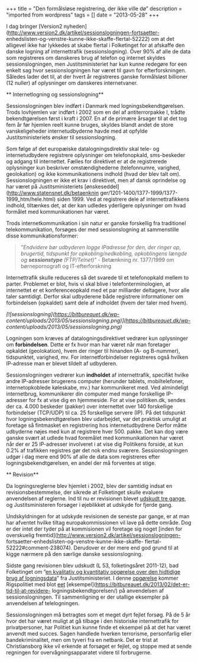 +++
title = "Den formålsløse registrering, der ikke ville dø"
description = "imported from wordpress"
tags = []
date = "2013-05-28"
+++

I dag bringer [Version2
nyheden](http://www.version2.dk/artikel/sessionslogningen-fortsaetter-
enhedslisten-og-venstre-kunne-ikke-skaffe-flertal-52222) om at det alligevel
ikke har lykkedes at skabe flertal i Folketinget for at afskaffe den danske
logning af internettrafik (sessionslogning). Over 90% af alle de data som
registreres om danskeres brug af telefon og internet skyldes
sessionslogningen, men Justitsministeriet har kun kunne redegøre for een
enkelt sag hvor sessionslogningen har været til gavn for efterforskningen.
Således lader det til, at der hvert år registreres ganske formålsløst
billioner (12 nuller) af oplysninger om danskeres internetvaner.

** Internetlogning og sessionslogning**

Sessionslogningen blev indført i Danmark med logningsbekendtgørelsen. Trods
lovhjemlen var indført i 2002 som en del af antiterrorpakke I, trådte
bekendtgørelsen først i kraft i 2007. En af de primære årsager til at det tog
fem år før hjemlen reelt kunne bruges, skyldes blandt andet de store
vanskeligeheder internetudbyderne havde med at opfylde Justitsministeriets
ønsker til sessionslogning.

Som følge af det europæiske datalogningsdirektiv skal tele- og
internetudbydere registrere oplysninger om telefonopkald, sms-beskeder og
adgang til internettet. Fælles for direktivet er at de registrerede
oplysninger kun beskriver omstændighederne (telefonnumre, varighed,
geolokation) og ikke kommunikationens indhold (hvad der blev talt om).
Sessionslogningen er ikke et krav i direktivet, men af dansk oprindelse og har
været på Justitsministeriets [ønskeseddel](http://www.statensnet.dk/betaenknin
ger/1201-1400/1377-1999/1377-1999_htm/hele.html) siden 1999. Ved at registrere
dele af internettrafikkens indhold, tiltænkes det, at der kan udledes
yderligere oplysninger om hvad formålet med kommunikationen har været.

Trods internetkommunikation i sin natur er ganske forskellig fra traditionel
telekommunikation, forsøges der med sessionslogning at sammenstille disse
kommunikationsformer:

> ”_Endvidere bør udbyderen logge IPadresse for den, der ringer op, brugertid,
tidspunkt for opkobling/nedkobling, opkoblingens længde og
__**sessionstype**__ (FTP/Telnet)_” \- Betænkning nr. 1377/1999 om
børnepornografi og IT-efterforskning

Internettrafik skulle reduceres så det svarede til et telefonopkald mellem to
parter. Problemet er blot, hvis vi skal blive i telefonterminologien, at
internettet er et konferenceopkald med et par milliarder deltagere, hvor alle
taler samtidigt. Derfor skal udbyderene både registrere informationer om
forbindelsen (opkaldet) samt dele af indholdet (hvem der taler med hvem).

_[![sessionslogning](https://bitbureauet.dk/wp-
content/uploads/2013/05/sessionslogning.png)](https://bitbureauet.dk/wp-
content/uploads/2013/05/sessionslogning.png)_

Logningen som kræves af datalogningsdirektivet vedrører kun oplysninger om
**forbindelsen**. Dette er fx hvor man har været når man foretager opkaldet
(geolokation), hvem der ringer til hinanden (A- og B-nummer), tidspunktet,
varighed, mv. For internetforbindelser registreres også hvilken IP-adresse man
er blevet tildelt af udbyderen.

Sessionslogningen vedrører kun **indholdet** af internettrafik, specifikt
hvilke andre IP-adresser brugerens computer (herunder tablets, mobiltelefoner,
internetopkoblede køleskabe, mv.) har kommunikeret med. Ved almindeligt
internetbrug, kommunikerer din computer med mange forskellige IP-adresser for
fx at vise dig en hjemmeside. For at vise politiken.dk, sendes der ca. 4.000
beskeder (pakker) over internettet over 140 forskellige forbindelser (TCP/UDP)
til ca. 25 forskellige servere (IP). På det tidspunkt hvor
logningsbekendtgørelsen blev udarbejdet, var det praktisk umuligt at foretage
så fintmasket en registrering hos internetudbydrene Derfor måtte udbyderne
nøjes med kun at registrere hver 500. pakke. Det kan dog være ganske svært at
udlede hvad foremålet med kommunikationen har været når der er 25 IP-adresser
involveret i at vise dig Politikens forside, at kun 0.2% af trafikken
registres gør det nok endnu sværere. Sessionslogningen udgør i dag mere end
90% af alle de data som registreres efter logningsbekendtgørelsen, en andel
der må forventes at stige.

** Revision**

Da logningsreglerne blev hjemlet i 2002, blev der samtidig indsat en
revisionsbestemmelse, der sikrede at Folketinget skulle evaluere anvendelsen
af reglerne. Ind til nu er revisionen blevet [udskudt tre
gange](https://bitbureauet.dk/2013/01/revision-af-logningsregler-nu/), og
Justitsministeren forsøger i øjeblikket at udskyde for fjerde gang.

Undskyldningen for at udskyde revisionen de seneste par gange, er at man har
afventet hvilke tiltag europakommissionen vil lave på dette område. Dog er der
intet der tyder på at kommisionen vil foretage sig noget [inden for
overskuelig fremtid](http://www.version2.dk/artikel/sessionslogningen-
fortsaetter-enhedslisten-og-venstre-kunne-ikke-skaffe-
flertal-52222#comment-238074). Derudover er der mere end god grund til at
kigge nærmere på den særlige danske sessionslogning.

Sidste gang revisionen blev udskudt (L 53, folketingsåret 2011-12), bad
Folketinget om ”[en kvalitativ og kvantitativ opgørelse over den hidtidige
brug af
logningsdata](http://www.ft.dk/samling/20111/lovforslag/l53/betaenkning.htm)”
fra Justitsministeriet. I denne [opgørelse](
http://www.ft.dk/samling/20121/almdel/reu/bilag/125/1200765.pdf) kommer
Rigspolitiet med blot
[eet](http://www.ft.dk/samling/20121/lovforslag/l142/spm/18/index.htm#nav)
[eksempel](https://bitbureauet.dk/2013/02/det-er-tid-til-at-revidere-
logningsbekendtgorelsen/) på anvendelsen af sessionslogningen. Til
sammenligning er der utallige eksempler på anvendelsen af telelogningen.

Sessionslogningen må betragtes som et meget dyrt fejlet forsøg. På de 5 år
hvor det har været muligt at gå tilbage i den historiske internettrafik for
privatpersoner, har Politiet kun kunne finde et eksempel på at det har været
anvendt med succes. Sagen handlede hverken terrorisme, personfarlig eller
bandekriminalitet, men om tyveri fra en netbank. Det er trist at
Christiansborg ikke vil erkende at forsøget er fejlet, og stoppe med at sende
regningen for overvågningsapparatet videre til forbrugerne.

